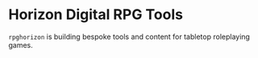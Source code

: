 # Horizon Digital RPG Tools

`rpghorizon` is building bespoke tools and content for tabletop roleplaying games.

